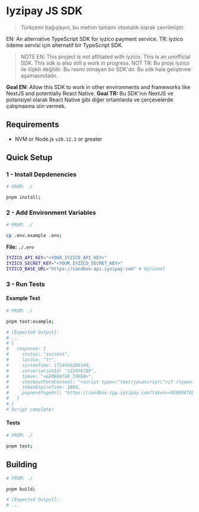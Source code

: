 # Iyzipay JS SDK

> Türkçemi bağışlayın, bu metnin tamamı otomatik olarak çevrilmiştir.

EN: An alternative TypeScript SDK for iyzico payment service.
TR: iyzico ödeme servisi için alternatif bir TypeScript SDK.

> NOTE EN: This project is not affiliated with iyzico. This is an unofficial SDK. This sdk is also still a work in progress.
> NOT TR: Bu proje iyzico ile ilişkili değildir. Bu resmi olmayan bir SDK'dır. Bu sdk hala geliştirme aşamasındadır.

**Goal EN:** Allow this SDK to work in other environments and frameworks like NextJS and potentially React Native.
**Goal TR:** Bu SDK'nın NextJS ve potansiyel olarak React Native gibi diğer ortamlarda ve çerçevelerde çalışmasına izin vermek.

## Requirements

- NVM or Node.js `v20.12.2` or greater

## Quick Setup

### 1 - Install Depdenencies

```bash
# FROM: ./

pnpm install;
```

### 2 - Add Environment Variables

```bash
# FROM: ./

cp .env.example .env;
```

**File:** `./.env`

```bash
IYZICO_API_KEY="<YOUR_IYZICO_API_KEY>"
IYZICO_SECRET_KEY="<YOUR_IYZICO_SECRET_KEY>"
IYZICO_BASE_URL="https://sandbox-api.iyzipay.com" # Optional
```

### 3 - Run Tests

#### Example Test

```bash
# FROM: ./

pnpm test:example;

# [Expected Output]:
# ...
# {
#   response: {
#     status: "success",
#     locale: "tr",
#     systemTime: 1714445286140,
#     conversationId: "123456789",
#     token: "<GENERATED_TOKEN>",
#     checkoutFormContent: "<script type=\"text/javascript\">if (typeof iyziInit == 'undefined') {var iyziInit = {currency:\"TRY\",token:\"<GENERATED_TOKEN>\",price:1.20,locale:\"tr\",baseUrl:\"https://sandbox-api.iyzipay.com\", merchantGatewayBaseUrl:\"https://sandbox-merchantgw.iyzipay.com\", registerCardEnabled:false,bkmEnabled:true,bankTransferEnabled:false,bankTransferTimeLimit:{\"value\":5,\"type\":\"day\"},bankTransferRedirectUrl:\"https://www.merchant.com/callback\",bankTransferCustomUIProps:{},campaignEnabled:false,campaignMarketingUiDisplay:{},paymentSourceName:\"\",plusInstallmentResponseList:null,payWithIyzicoSingleTab:false,payWithIyzicoSingleTabV2:false,payWithIyzicoOneTab:false,newDesignEnabled:false,mixPaymentEnabled:true,creditCardEnabled:true,bankTransferAccounts:[],userCards:[],fundEnabled:false,memberCheckoutOtpData:{},force3Ds:false,isSandbox:true,storeNewCardEnabled:true,paymentWithNewCardEnabled:true,enabledApmTypes:[\"SOFORT\",\"IDEAL\",\"QIWI\",\"GIROPAY\"],payWithIyzicoUsed:false,payWithIyzicoEnabled:false,payWithIyzicoCustomUI:{},buyerName:\"John\",buyerSurname:\"Doe\",merchantInfo:\"\",merchantName:\"Sandbox Merchant Name - 60383\",cancelUrl:\"\",buyerProtectionEnabled:false,hide3DS:false,gsmNumber:\"\",email:\"email@email.com\",checkConsumerDetail:{},subscriptionPaymentEnabled:false,ucsEnabled:false,fingerprintEnabled:false,payWithIyzicoFirstTab:false,creditEnabled:false,payWithIyzicoLead:false,goBackUrl:\"\",metadata : {},createTag:function(){var iyziJSTag = document.createElement('script');iyziJSTag.setAttribute('src','https://sandbox-static.iyzipay.com/checkoutform/v2/bundle.js?v=1714445286139');document.head.appendChild(iyziJSTag);}};iyziInit.createTag();}</script>",
#     tokenExpireTime: 1800,
#     paymentPageUrl: "https://sandbox-cpp.iyzipay.com?token=<GENERATED_TOKEN>&lang=tr"
#   }
# }
# Script complete!
```

#### Tests

```bash
# FROM: ./

pnpm test;
```

## Building

```bash
# FROM: ./

pnpm build;

# [Expected Output]:
# ...
```